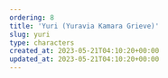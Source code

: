 ```yaml
---
ordering: 8
title: 'Yuri (Yuravia Kamara Grieve)'
slug: yuri
type: characters
created_at: 2023-05-21T04:10:20+00:00
updated_at: 2023-05-21T04:10:20+00:00
---
```

